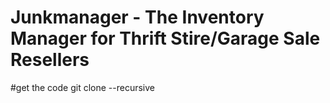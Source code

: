 # Junkmanager - The Inventory Manager for Thrift Stire/Garage Sale Resellers

#get the code
git clone --recursive 
